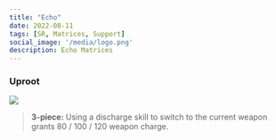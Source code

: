 ```yaml
---
title: "Echo"
date: 2022-08-11
tags: [SR, Matrices, Support]
social_image: '/media/logo.png'
description: Echo Matrices
---
```

### Uproot 

![](https://i.postimg.cc/yxrSVjsQ/Echo-m.png)

> **3-piece:** Using a discharge skill to switch to the current weapon grants 80 / 100 / 120 weapon charge.
